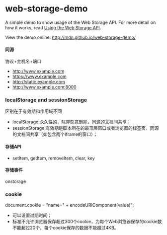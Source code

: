 web-storage-demo
================

A simple demo to show usage of the Web Storage API. For more detail on how it works, read [Using the Web Storage API](https://developer.mozilla.org/en-US/docs/Web/API/Web_Storage_API/Using_the_Web_Storage_API).

View the demo online: http://mdn.github.io/web-storage-demo/
#### 同源
协议+主机名+端口

* http://www.example.com
* https://www.example.com
* http://static.example.com
* http://www.example.com:8000

### localStorage and sessionStorage
区别在于有效期和作用域不同

* localStorage:永久性的，除非刻意删除，同源的文档间共享；
* sessionStorage:有效期是脚本所在的最顶层窗口或者浏览器的标签页，同源的文档间共享（如包含两个iframe的窗口）；
#### 存储API
* setItem, getItem, removeItem, clear, key

#### 存储事件
onstorage

### cookie
document.cookie = "name=" + encodeURIComponent(value)";

* 可以设置过期时间；
* 标准不允许浏览器保存超过300个cookie，为每个Web浏览器保存的cookie数不能超过20个，每个cookie保存的数据不能超过4KB。
